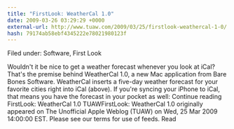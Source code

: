 ```yaml
---
title: "FirstLook: WeatherCal 1.0"
date: 2009-03-26 03:29:29 +0000
external-url: http://www.tuaw.com/2009/03/25/firstlook-weathercal-1-0/
hash: 79174ab58ebf4345222e78021980123f
---
```


Filed under: Software, First Look

Wouldn't it be nice to get a weather forecast whenever you look at iCal? That's the premise behind WeatherCal 1.0, a new Mac application from Bare Bones Software. WeatherCal inserts a five-day weather forecast for your favorite cities right into iCal (above). If you're syncing your iPhone to iCal, that means you have the forecast in your pocket as well:
Continue reading FirstLook: WeatherCal 1.0
TUAWFirstLook: WeatherCal 1.0 originally appeared on The Unofficial Apple Weblog (TUAW) on Wed, 25 Mar 2009 14:00:00 EST.  Please see our terms for use of feeds.
Read
